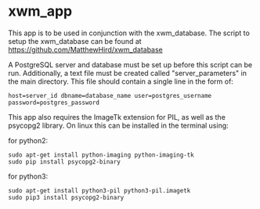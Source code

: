 # xwm_app

This app is to be used in conjunction with the xwm_database. The script to setup the xwm_database can be found at https://github.com/MatthewHird/xwm_database

A PostgreSQL server and database must be set up before this script can be run. Additionally, a text file must be created called "server_parameters" in the main directory. This file should contain a single line in the form of:

    host=server_id dbname=database_name user=postgres_username password=postgres_password

This app also requires the ImageTk extension for PIL, as well as the psycopg2 library. On linux this can be installed in the terminal using:
  
for python2:
  
    sudo apt-get install python-imaging python-imaging-tk
    sudo pip install psycopg2-binary
  
for python3:
  
    sudo apt-get install python3-pil python3-pil.imagetk
    sudo pip3 install psycopg2-binary
